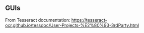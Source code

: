 ## GUIs
From Tesseract documentation: https://tesseract-ocr.github.io/tessdoc/User-Projects-%E2%80%93-3rdParty.html
